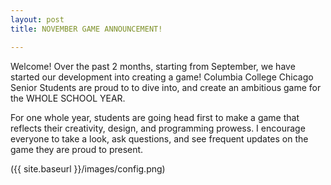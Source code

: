 ```yaml
---
layout: post
title: NOVEMBER GAME ANNOUNCEMENT!

---
```


Welcome!
  Over the past 2 months, starting from September, we have started our development into creating a game! Columbia College Chicago Senior Students are proud to to dive into, and create an ambitious game for the WHOLE SCHOOL YEAR. 

For one whole year, students are going head first to make a game that reflects their creativity, design, and programming prowess. I encourage everyone to take a look, ask questions, and see frequent updates on the game they are proud to present.

({{ site.baseurl }}/images/config.png)
